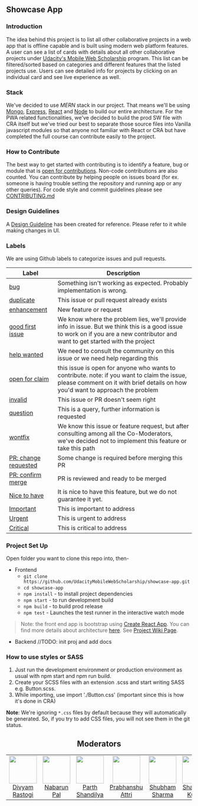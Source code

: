 ## Showcase App
### Introduction
The idea behind this project is to list all other collaborative projects in a web app that is offline capable and is built using modern web platform features. A user can see a list of cards with details about all other collaborative projects under [Udacity's Mobile Web Scholarship](https://github.com/UdacityMobileWebScholarship/) program. This list can be filtered/sorted based on categories and different features that the listed projects use. Users can see detailed info for projects by clicking on an individual card and see live experience as well.

### Stack
We've decided to use _MERN_ stack in our project. That means we'll be using [Mongo](https://www.mongodb.com/), [Express](https://expressjs.com/), [React](https://reactjs.org/) and [Node](http://nodejs.org/) to build our entire architecture.
For the PWA related functionalities, we've decided to build the prod SW file with CRA itself but we've tried our best to separate those source files into Vanilla javascript modules so that anyone not familiar with React or CRA but have completed the full course can contribute easily to the project.

### How to Contribute
The best way to get started with contributing is to identify a feature, bug or module that is [open for contributions](https://github.com/UdacityMobileWebScholarship/showcase-app/labels/open%20for%20claim). Non-code contributions are also counted. You can contribute by helping people on issues board (for ex. someone is having trouble setting the repository and running app or any other queries).
For code style and commit guidelines please see [CONTRIBUTING.md](https://github.com/UdacityMobileWebScholarship/showcase-app/blob/master/.github/CONTRIBUTING.md)

### Design Guidelines
A [Design Guideline](.github/DESIGN_GUIDELINES.md) has been created for reference. Please refer to it while making changes in UI.

### Labels
We are using Github labels to categorize issues and pull requests.

| Label | Description |
| --- | --- |
| [bug](https://github.com/UdacityMobileWebScholarship/showcase-app/labels/bug) | Something isn't working as expected. Probably implementation is wrong. |
| [duplicate](https://github.com/UdacityMobileWebScholarship/showcase-app/labels/duplicate) | This issue or pull request already exists |
| [enhancement](https://github.com/UdacityMobileWebScholarship/showcase-app/labels/enhancement) | New feature or request |
| [good first issue](https://github.com/UdacityMobileWebScholarship/showcase-app/labels/good%20first%20issue) | We know where the problem lies, we'll provide info in issue. But we think this is a good issue to work on if you are a new contributor and want to get started with the project |
| [help wanted](https://github.com/UdacityMobileWebScholarship/showcase-app/labels/help%20wanted) | We need to consult the community on this issue or we need help regarding this |
| [open for claim](https://github.com/UdacityMobileWebScholarship/showcase-app/labels/open%20for%20claim) | this issue is open for anyone who wants to contribute. note: if you want to claim the issue, please comment on it with brief details on how you'd want to approach the problem |
| [invalid](https://github.com/UdacityMobileWebScholarship/showcase-app/labels/invalid) | This issue or PR doesn't seem right |
| [question](https://github.com/UdacityMobileWebScholarship/showcase-app/labels/question) | This is a query, further information is requested |
| [wontfix](https://github.com/UdacityMobileWebScholarship/showcase-app/labels/wontfix) | We know this issue or feature request, but after consulting among all the Co-Moderators, we've decided not to implement this feature or take this path |
| [PR: change requested](https://github.com/UdacityMobileWebScholarship/showcase-app/pulls?utf8=%E2%9C%93&q=is%3Apr+is%3Aopen+label%3A%22PR%3A+change+requested%22+) | Some change is required before merging this PR |
| [PR: confirm merge](https://github.com/UdacityMobileWebScholarship/showcase-app/pulls?utf8=%E2%9C%93&q=is%3Apr+is%3Aopen+label%3A%22PR%3A+confirm+merge%22+) | PR is reviewed and ready to be merged |
| [Nice to have](https://github.com/UdacityMobileWebScholarship/showcase-app/labels/Nice%20to%20have) | It is nice to have this feature, but we do not guarantee it yet. |
| [Important](https://github.com/UdacityMobileWebScholarship/showcase-app/labels/Important) | This is important to address |
| [Urgent](https://github.com/UdacityMobileWebScholarship/showcase-app/labels/Urgent) | This is urgent to address |
| [Critical](https://github.com/UdacityMobileWebScholarship/showcase-app/labels/Critical) | This is critical to address |

### Project Set Up 
Open folder you want to clone this repo into, then-
* Frontend
    * `git clone https://github.com/UdacityMobileWebScholarship/showcase-app.git`
    * `cd showcase-app`
    * `npm install` - to install project dependencies
    * `npm start` - to run development build
    * `npm build` - to build prod release
    * `npm test` - Launches the test runner in the interactive watch mode

> Note: the front end app is bootstrap using [Create React App](https://github.com/facebook/create-react-app). You can find more details about architecture [here](https://github.com/facebook/create-react-app/blob/master/packages/react-scripts/template/README.md). See [Project Wiki Page](https://github.com/UdacityMobileWebScholarship/showcase-app/wiki/Client-Project-set-up).

* Backend
 //TODO: init proj and add docs

### How to use styles or SASS
1. Just run the development environment or production environment as usual with npm start and npm run build.
2. Create your SCSS files with an extension .scss and start writing SASS e.g. Button.scss.
3. While importing, use import './Button.css' (important since this is how it's done in CRA)

**Note**: We're ignoring `*.css` files by default because they will automatically be generated. So, if you try to add CSS files, you will not see them in the git status.

<h2 align="center">Moderators</h2>

<table>
  <tbody>
    <tr>
      <td align="center" valign="top">
        <img width="75" height="75" src="https://github.com/divyamrastogi.png?s=150">
        <br>
        <a href="https://github.com/divyamrastogi">Divyam Rastogi</a>
      </td>
      <td align="center" valign="top">
        <img width="75" height="75" src="https://github.com/palnabarun.png?s=150">
        <br>
        <a href="https://github.com/palnabarun">Nabarun Pal</a>
      </td>
      <td align="center" valign="top">
        <img width="75" height="75" src="https://github.com/ParthS007.png?s=150">
        <br>
        <a href="https://github.com/ParthS007">Parth Shandilya</a>
      </td>
      <td align="center" valign="top">
        <img width="75" height="75" src="https://github.com/PrabhanshuAttri.png?s=150">
        <br>
        <a href="https://github.com/PrabhanshuAttri">Prabhanshu Attri</a>
      </td>
      <td align="center" valign="top">
        <img width="75" height="75" src="https://github.com/shubhshrma.png?s=150">
        <br>
        <a href="https://github.com/shubhshrma">Shubham Sharma</a>
      </td>
      <td align="center" valign="top">
        <img width="75" height="75" src="https://github.com/realslimshanky.png?s=150">
        <br>
        <a href="https://github.com/realslimshanky">Shashank Kumar</a>
      </td>
      <td align="center" valign="top">
        <img width="75" height="75" src="https://github.com/ritikrishu.png?s=150">
        <br>
        <a href="https://github.com/ritikrishu">Ritik Rishu</a>
      </td>
     </tr>
  </tbody>
</table>
